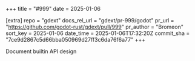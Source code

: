 +++
title = "#999"
date = 2025-01-06

[extra]
repo = "gdext"
docs_rel_url = "gdext/pr-999/godot"
pr_url = "https://github.com/godot-rust/gdext/pull/999"
pr_author = "Bromeon"
sort_key = 2025-01-06
date_time = 2025-01-06T17:32:20Z
commit_sha = "7ce9d2867c5d66bba050969d27ff3c6da76f6a77"
+++

Document builtin API design
